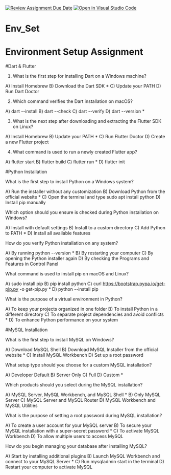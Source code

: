 [![Review Assignment Due Date](https://classroom.github.com/assets/deadline-readme-button-22041afd0340ce965d47ae6ef1cefeee28c7c493a6346c4f15d667ab976d596c.svg)](https://classroom.github.com/a/vnsr1XuU)
[![Open in Visual Studio Code](https://classroom.github.com/assets/open-in-vscode-2e0aaae1b6195c2367325f4f02e2d04e9abb55f0b24a779b69b11b9e10269abc.svg)](https://classroom.github.com/online_ide?assignment_repo_id=15700428&assignment_repo_type=AssignmentRepo)
# Env_Set

# Environment Setup Assignment

#Dart & Flutter

1. What is the first step for installing Dart on a Windows machine?

A) Install Homebrew
B) Download the Dart SDK *
C) Update your PATH
D) Run Dart Doctor


2. Which command verifies the Dart installation on macOS?

A) dart --install
B) dart --check
C) dart --verify
D) dart --version *


3. What is the next step after downloading and extracting the Flutter SDK on Linux?

A) Install Homebrew
B) Update your PATH *
C) Run Flutter Doctor
D) Create a new Flutter project


4. What command is used to run a newly created Flutter app?

A) flutter start
B) flutter build
C) flutter run *
D) flutter init


#Python Installation

What is the first step to install Python on a Windows system?

A) Run the installer without any customization
B) Download Python from the official website *
C) Open the terminal and type sudo apt install python
D) Install pip manually

Which option should you ensure is checked during Python installation on Windows?

A) Install with default settings
B) Install to a custom directory
C) Add Python to PATH *
D) Install all available features

How do you verify Python installation on any system?

A) By running python --version *
B) By restarting your computer
C) By opening the Python installer again
D) By checking the Programs and Features in Control Panel

What command is used to install pip on macOS and Linux?

A) sudo install pip
B) pip install python
C) curl https://bootstrap.pypa.io/get-pip.py -o get-pip.py *
D) python --install pip

What is the purpose of a virtual environment in Python?

A) To keep your projects organized in one folder
B) To install Python in a different directory
C) To separate project dependencies and avoid conflicts *
D) To enhance Python performance on your system

#MySQL Installation

What is the first step to install MySQL on Windows?

A) Download MySQL Shell
B) Download MySQL Installer from the official website *
C) Install MySQL Workbench
D) Set up a root password

What setup type should you choose for a custom MySQL installation?

A) Developer Default
B) Server Only
C) Full
D) Custom *

Which products should you select during the MySQL installation?

A) MySQL Server, MySQL Workbench, and MySQL Shell *
B) Only MySQL Server
C) MySQL Server and MySQL Router
D) MySQL Workbench and MySQL Utilities

What is the purpose of setting a root password during MySQL installation?

A) To create a user account for your MySQL server
B) To secure your MySQL installation with a super-secret password *
C) To activate MySQL Workbench
D) To allow multiple users to access MySQL

How do you begin managing your database after installing MySQL?

A) Start by installing additional plugins
B) Launch MySQL Workbench and connect to your MySQL Server *
C) Run mysqladmin start in the terminal
D) Restart your computer to activate MySQL
